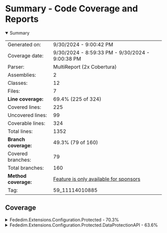 # Summary - Code Coverage and Reports
<details open><summary>Summary</summary>

|||
|:---|:---|
| Generated on: | 9/30/2024 - 9:00:42 PM |
| Coverage date: | 9/30/2024 - 8:59:33 PM - 9/30/2024 - 9:00:38 PM |
| Parser: | MultiReport (2x Cobertura) |
| Assemblies: | 2 |
| Classes: | 12 |
| Files: | 7 |
| **Line coverage:** | 69.4% (225 of 324) |
| Covered lines: | 225 |
| Uncovered lines: | 99 |
| Coverable lines: | 324 |
| Total lines: | 1352 |
| **Branch coverage:** | 49.3% (79 of 160) |
| Covered branches: | 79 |
| Total branches: | 160 |
| **Method coverage:** | [Feature is only available for sponsors](https://reportgenerator.io/pro) |
| Tag: | 59_11114010885 |

</details>

## Coverage
<details><summary>Fededim.Extensions.Configuration.Protected - 70.3%</summary>

|**Name**|**Line**|**Branch**|
|:---|---:|---:|
|**Fededim.Extensions.Configuration.Protected**|**70.3%**|**47.8%**|
|Fededim.Extensions.Configuration.Protected.ConfigurationBuilderExtensions|91.2%|78.1%|
|Fededim.Extensions.Configuration.Protected.IProtectProviderConfigurationDat<br/>a|75%|71.4%|
|Fededim.Extensions.Configuration.Protected.JsonProtectFileProcessor|27.2%|8.3%|
|Fededim.Extensions.Configuration.Protected.JsonWithCommentsProtectFileProce<br/>ssor|95.6%|75%|
|Fededim.Extensions.Configuration.Protected.ProtectedConfigurationBuilder|74%|62.5%|
|Fededim.Extensions.Configuration.Protected.ProtectedConfigurationProvider|68.4%|50%|
|Fededim.Extensions.Configuration.Protected.ProtectFileOptions|100%||
|Fededim.Extensions.Configuration.Protected.ProtectProviderConfigurationData|0%|0%|
|Fededim.Extensions.Configuration.Protected.RawProtectFileProcessor|0%||
|Fededim.Extensions.Configuration.Protected.XmlProtectFileProcessor|96%|91.6%|

</details>
<details><summary>Fededim.Extensions.Configuration.Protected.DataProtectionAPI - 63.6%</summary>

|**Name**|**Line**|**Branch**|
|:---|---:|---:|
|**Fededim.Extensions.Configuration.Protected.DataProtectionAPI**|**63.6%**|**61.1%**|
|Fededim.Extensions.Configuration.Protected.DataProtectionAPI.DataProtection<br/>APIProtectConfigurationData|56.7%|61.1%|
|Fededim.Extensions.Configuration.Protected.DataProtectionAPI.DataProtection<br/>APIProtectProvider|100%||

</details>
